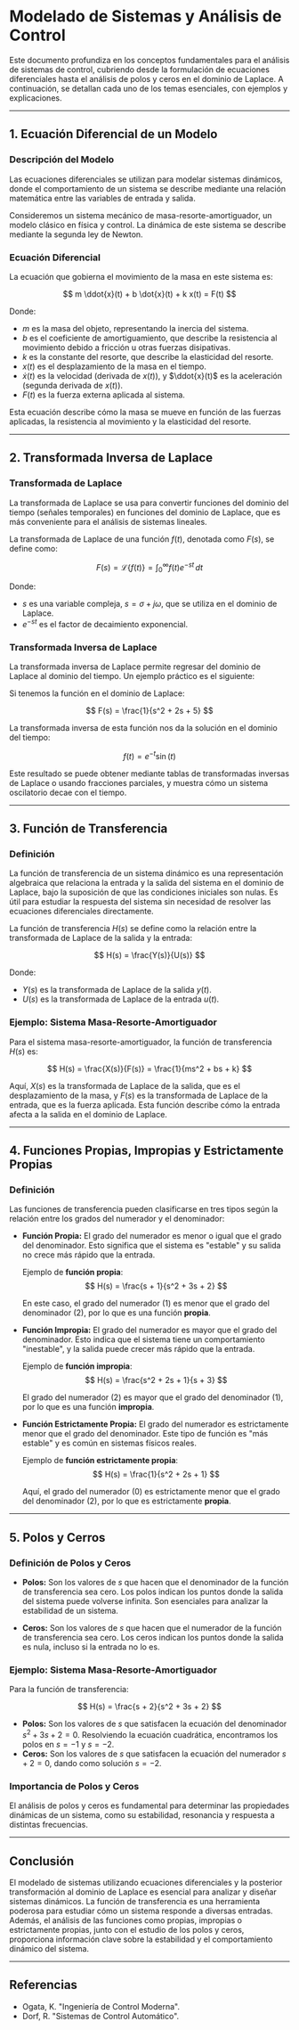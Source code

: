 # Modelado de Sistemas y Análisis de Control

Este documento profundiza en los conceptos fundamentales para el análisis de sistemas de control, cubriendo desde la formulación de ecuaciones diferenciales hasta el análisis de polos y ceros en el dominio de Laplace. A continuación, se detallan cada uno de los temas esenciales, con ejemplos y explicaciones.

---

## 1. Ecuación Diferencial de un Modelo

### **Descripción del Modelo**

Las ecuaciones diferenciales se utilizan para modelar sistemas dinámicos, donde el comportamiento de un sistema se describe mediante una relación matemática entre las variables de entrada y salida. 

Consideremos un sistema mecánico de masa-resorte-amortiguador, un modelo clásico en física y control. La dinámica de este sistema se describe mediante la segunda ley de Newton.

### **Ecuación Diferencial**

La ecuación que gobierna el movimiento de la masa en este sistema es:

$$
m \ddot{x}(t) + b \dot{x}(t) + k x(t) = F(t)
$$

Donde:
- $m$ es la masa del objeto, representando la inercia del sistema.
- $b$ es el coeficiente de amortiguamiento, que describe la resistencia al movimiento debido a fricción u otras fuerzas disipativas.
- $k$ es la constante del resorte, que describe la elasticidad del resorte.
- $x(t)$ es el desplazamiento de la masa en el tiempo.
- $\dot{x}(t)$ es la velocidad (derivada de $x(t)$), y $\ddot{x}(t)$ es la aceleración (segunda derivada de $x(t)$).
- $F(t)$ es la fuerza externa aplicada al sistema.

Esta ecuación describe cómo la masa se mueve en función de las fuerzas aplicadas, la resistencia al movimiento y la elasticidad del resorte.

---

## 2. Transformada Inversa de Laplace

### **Transformada de Laplace**

La transformada de Laplace se usa para convertir funciones del dominio del tiempo (señales temporales) en funciones del dominio de Laplace, que es más conveniente para el análisis de sistemas lineales.

La transformada de Laplace de una función $f(t)$, denotada como $F(s)$, se define como:

$$
F(s) = \mathcal{L}\{f(t)\} = \int_{0}^{\infty} f(t) e^{-st} \, dt
$$

Donde:
- $s$ es una variable compleja, $s = \sigma + j \omega$, que se utiliza en el dominio de Laplace.
- $e^{-st}$ es el factor de decaimiento exponencial.

### **Transformada Inversa de Laplace**

La transformada inversa de Laplace permite regresar del dominio de Laplace al dominio del tiempo. Un ejemplo práctico es el siguiente:

Si tenemos la función en el dominio de Laplace:

$$
F(s) = \frac{1}{s^2 + 2s + 5}
$$

La transformada inversa de esta función nos da la solución en el dominio del tiempo:

$$
f(t) = e^{-t} \sin(t)
$$

Este resultado se puede obtener mediante tablas de transformadas inversas de Laplace o usando fracciones parciales, y muestra cómo un sistema oscilatorio decae con el tiempo.

---

## 3. Función de Transferencia

### **Definición**

La función de transferencia de un sistema dinámico es una representación algebraica que relaciona la entrada y la salida del sistema en el dominio de Laplace, bajo la suposición de que las condiciones iniciales son nulas. Es útil para estudiar la respuesta del sistema sin necesidad de resolver las ecuaciones diferenciales directamente.

La función de transferencia $H(s)$ se define como la relación entre la transformada de Laplace de la salida y la entrada:

$$
H(s) = \frac{Y(s)}{U(s)}
$$

Donde:
- $Y(s)$ es la transformada de Laplace de la salida $y(t)$.
- $U(s)$ es la transformada de Laplace de la entrada $u(t)$.

### **Ejemplo: Sistema Masa-Resorte-Amortiguador**

Para el sistema masa-resorte-amortiguador, la función de transferencia $H(s)$ es:

$$
H(s) = \frac{X(s)}{F(s)} = \frac{1}{ms^2 + bs + k}
$$

Aquí, $X(s)$ es la transformada de Laplace de la salida, que es el desplazamiento de la masa, y $F(s)$ es la transformada de Laplace de la entrada, que es la fuerza aplicada. Esta función describe cómo la entrada afecta a la salida en el dominio de Laplace.

---

## 4. Funciones Propias, Impropias y Estrictamente Propias

### **Definición**

Las funciones de transferencia pueden clasificarse en tres tipos según la relación entre los grados del numerador y el denominador:

- **Función Propia:** El grado del numerador es menor o igual que el grado del denominador. Esto significa que el sistema es "estable" y su salida no crece más rápido que la entrada.

  Ejemplo de **función propia**:
  $$
  H(s) = \frac{s + 1}{s^2 + 3s + 2}
  $$

  En este caso, el grado del numerador (1) es menor que el grado del denominador (2), por lo que es una función **propia**.

- **Función Impropia:** El grado del numerador es mayor que el grado del denominador. Esto indica que el sistema tiene un comportamiento "inestable", y la salida puede crecer más rápido que la entrada.

  Ejemplo de **función impropia**:
  $$
  H(s) = \frac{s^2 + 2s + 1}{s + 3}
  $$

  El grado del numerador (2) es mayor que el grado del denominador (1), por lo que es una función **impropia**.

- **Función Estrictamente Propia:** El grado del numerador es estrictamente menor que el grado del denominador. Este tipo de función es "más estable" y es común en sistemas físicos reales.

  Ejemplo de **función estrictamente propia**:
  $$
  H(s) = \frac{1}{s^2 + 2s + 1}
  $$

  Aquí, el grado del numerador (0) es estrictamente menor que el grado del denominador (2), por lo que es estrictamente **propia**.

---

## 5. Polos y Cerros

### **Definición de Polos y Ceros**

- **Polos:** Son los valores de $s$ que hacen que el denominador de la función de transferencia sea cero. Los polos indican los puntos donde la salida del sistema puede volverse infinita. Son esenciales para analizar la estabilidad de un sistema.
  
- **Ceros:** Son los valores de $s$ que hacen que el numerador de la función de transferencia sea cero. Los ceros indican los puntos donde la salida es nula, incluso si la entrada no lo es.

### **Ejemplo: Sistema Masa-Resorte-Amortiguador**

Para la función de transferencia:

$$
H(s) = \frac{s + 2}{s^2 + 3s + 2}
$$

- **Polos:** Son los valores de $s$ que satisfacen la ecuación del denominador $s^2 + 3s + 2 = 0$. Resolviendo la ecuación cuadrática, encontramos los polos en $s = -1$ y $s = -2$.
- **Ceros:** Son los valores de $s$ que satisfacen la ecuación del numerador $s + 2 = 0$, dando como solución $s = -2$.

### **Importancia de Polos y Ceros**

El análisis de polos y ceros es fundamental para determinar las propiedades dinámicas de un sistema, como su estabilidad, resonancia y respuesta a distintas frecuencias.

---

## Conclusión

El modelado de sistemas utilizando ecuaciones diferenciales y la posterior transformación al dominio de Laplace es esencial para analizar y diseñar sistemas dinámicos. La función de transferencia es una herramienta poderosa para estudiar cómo un sistema responde a diversas entradas. Además, el análisis de las funciones como propias, impropias o estrictamente propias, junto con el estudio de los polos y ceros, proporciona información clave sobre la estabilidad y el comportamiento dinámico del sistema.

---

## Referencias

- Ogata, K. "Ingeniería de Control Moderna".
- Dorf, R. "Sistemas de Control Automático".
